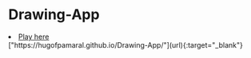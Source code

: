 # Drawing-App
<li><a href="https://hugofpamaral.github.io/Drawing-App/">Play here</a></li>
["https://hugofpamaral.github.io/Drawing-App/"](url){:target="_blank"}
